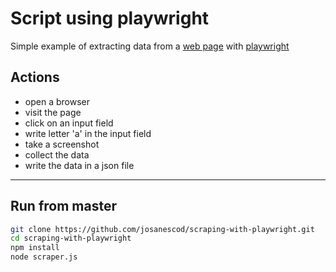 # Script using playwright

Simple example of extracting data from a [web page](https://josanescod.github.io/search-bar-uoc/) with [playwright](https://playwright.dev/)

## Actions

- open a browser
- visit the page
- click on an input field
- write letter 'a' in the input field
- take a screenshot
- collect the data
- write the data in a json file

---

## Run from master

```bash
git clone https://github.com/josanescod/scraping-with-playwright.git
cd scraping-with-playwright
npm install
node scraper.js
```
